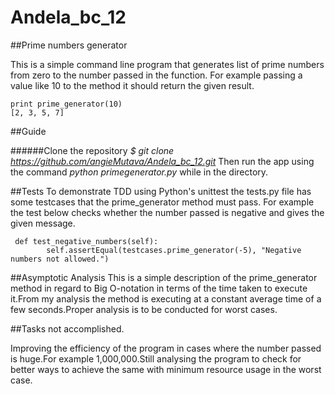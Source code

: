# Andela_bc_12

##Prime numbers generator

This is a simple command line program that generates list of prime numbers from zero to the number passed in the function.
For example passing a value like 10 to the method it should return the given result.


```
print prime_generator(10)
[2, 3, 5, 7]
```
##Guide

######Clone the repository 
*$ git clone https://github.com/angieMutava/Andela_bc_12.git*
Then run the app using the command *python primegenerator.py* while  in the  directory.

##Tests
To demonstrate TDD using Python's unittest the tests.py file  has some testcases that the prime_generator method must pass.
For example the test below checks whether the number passed is negative and gives the given message.
```
 def test_negative_numbers(self):
        self.assertEqual(testcases.prime_generator(-5), "Negative numbers not allowed.")
``` 

##Asymptotic Analysis
This is a simple description of the prime_generator method in regard to Big O-notation in terms of the time taken to execute it.From my analysis the method is executing at a constant average time of a few seconds.Proper analysis is to be conducted for worst cases.

##Tasks not accomplished.

Improving the efficiency of the program in cases where the number passed is huge.For example 1,000,000.Still analysing the program to check for better ways to achieve the same with minimum resource usage in the worst case.